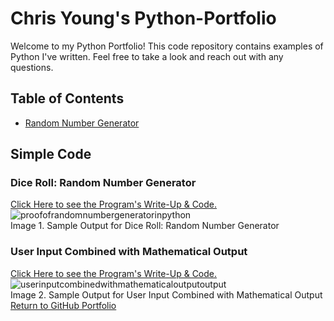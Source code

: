 # Chris Young's Python-Portfolio

Welcome to my Python Portfolio!  This code repository contains examples of Python I've written. Feel free to take a look and reach out with any questions.

## Table of Contents

+ [Random Number Generator](https://github.com/reachchrisyoung/Python-Portfolio/blob/main/README.md#dice-roll-random-number-generator)

## Simple Code

### Dice Roll: Random Number Generator
[Click Here to see the Program's Write-Up & Code.](https://github.com/reachchrisyoung/Python-Portfolio/blob/a90acd608544882d84def77406f030ddc909bebb/Random%20Number%20Generator%3A%20Dice%20Roll)<br />
![proofofrandomnumbergeneratorinpython](https://github.com/user-attachments/assets/349e98fd-0b1e-484a-9a0d-5a3089d6b48e) <br />
Image 1. Sample Output for Dice Roll: Random Number Generator

### User Input Combined with Mathematical Output
[Click Here to see the Program's Write-Up & Code.](https://github.com/reachchrisyoung/Python-Portfolio/blob/68bc03d45a147332224d32c14c2a713032202ebe/User-Input-Math-Output)<br />
![userinputcombinedwithmathematicaloutputoutput](https://github.com/user-attachments/assets/63af8d80-6a52-454c-b3b2-b6c0da2a052f)<br />
Image 2. Sample Output for User Input Combined with Mathematical Output
<br />
[Return to GitHub Portfolio](https://github.com/reachchrisyoung)
